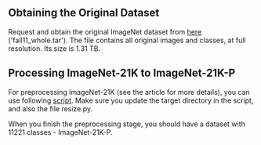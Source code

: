 ## Obtaining the Original Dataset
Request and obtain the original ImageNet dataset from [here](http://www.image-net.org/request) ('fall11_whole.tar').
The file contains all original images and classes, at full resolution. Its size is 1.31 TB.

<!--you can use this [source](https://academictorrents.com/details/564a77c1e1119da199ff32622a1609431b9f1c47).-->

## Processing ImageNet-21K to ImageNet-21K-P
For preprocessing ImageNet-21K (see the article for more details), you can use following [script](./processing_script.sh).
Make sure you update the target directory in the script, and also the file resize.py.

When you finish the preprocessing stage, you should have a dataset with 11221 classes - ImageNet-21K-P.